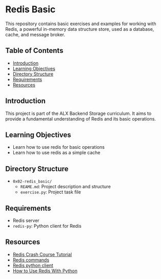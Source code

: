 # Redis Basic

This repository contains basic exercises and examples for working with Redis, a powerful in-memory data structure store, used as a database, cache, and message broker.

## Table of Contents

- [Introduction](#introduction)
- [Learning Objectives](#learning-objectives)
- [Directory Structure](#directory-structure)
- [Requirements](#requirements)
- [Resources](#resources)

## Introduction

This project is part of the ALX Backend Storage curriculum. It aims to provide a fundamental understanding of Redis and its basic operations.

## Learning Objectives

- Learn how to use redis for basic operations
- Learn how to use redis as a simple cache

## Directory Structure

- `0x02-redis_basic/`
    - `REAME.md`: Project description and structure
    - `exercise.py`: Project task file

## Requirements

- Redis server
- `redis-py`: Python client for Redis

## Resources

- [Redis Crash Course Tutorial](https://www.youtube.com/watch?v=Hbt56gFj998)
- [Redis commands](https://redis.io/docs/latest/commands/?alpha=l)
- [Redis python client](https://redis-py.readthedocs.io/en/stable/)
- [How to Use Redis With Python](https://realpython.com/python-redis/)
